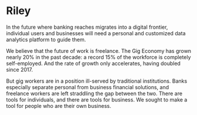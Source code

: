 # Riley

In the future where banking reaches migrates into a digital frontier, individual users and businesses will need a personal and customized data analytics platform to guide them.


We believe that the future of work is freelance. The Gig Economy has grown nearly 20% in the past decade: a record 15% of the workforce is completely self-employed. And the rate of growth only accelerates, having doubled since 2017.

But gig workers are in a position ill-served by traditional institutions. Banks especially separate personal from business financial solutions, and freelance workers are left straddling the gap between the two. There are tools for individuals, and there are tools for business. We sought to make a tool for people who are their own business.
